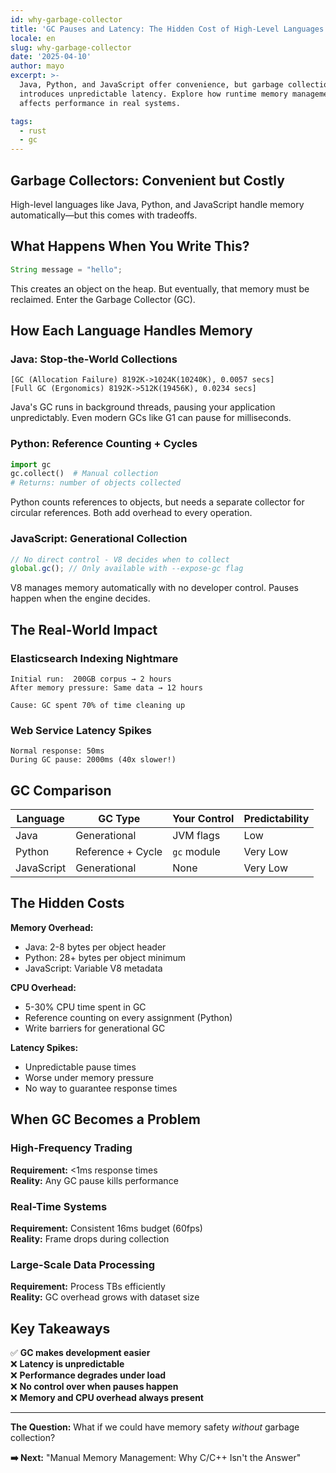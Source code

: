 ```yaml
---
id: why-garbage-collector
title: 'GC Pauses and Latency: The Hidden Cost of High-Level Languages'
locale: en
slug: why-garbage-collector
date: '2025-04-10'
author: mayo
excerpt: >-
  Java, Python, and JavaScript offer convenience, but garbage collection
  introduces unpredictable latency. Explore how runtime memory management
  affects performance in real systems.

tags:
  - rust
  - gc
---
```


## Garbage Collectors: Convenient but Costly

High-level languages like Java, Python, and JavaScript handle memory automatically—but this comes with tradeoffs.

## What Happens When You Write This?

```java
String message = "hello";
```

This creates an object on the heap. But eventually, that memory must be reclaimed. Enter the Garbage Collector (GC).

## How Each Language Handles Memory

### Java: Stop-the-World Collections
```
[GC (Allocation Failure) 8192K->1024K(10240K), 0.0057 secs]
[Full GC (Ergonomics) 8192K->512K(19456K), 0.0234 secs]
```

Java's GC runs in background threads, pausing your application unpredictably. Even modern GCs like G1 can pause for milliseconds.

### Python: Reference Counting + Cycles
```python
import gc
gc.collect()  # Manual collection
# Returns: number of objects collected
```

Python counts references to objects, but needs a separate collector for circular references. Both add overhead to every operation.

### JavaScript: Generational Collection
```javascript
// No direct control - V8 decides when to collect
global.gc(); // Only available with --expose-gc flag
```

V8 manages memory automatically with no developer control. Pauses happen when the engine decides.

## The Real-World Impact

### Elasticsearch Indexing Nightmare
```
Initial run:  200GB corpus → 2 hours
After memory pressure: Same data → 12 hours

Cause: GC spent 70% of time cleaning up
```

### Web Service Latency Spikes
```
Normal response: 50ms
During GC pause: 2000ms (40x slower!)
```

## GC Comparison

| Language   | GC Type           | Your Control | Predictability |
|------------|-------------------|--------------|----------------|
| Java       | Generational      | JVM flags    | Low            |
| Python     | Reference + Cycle | `gc` module  | Very Low       |
| JavaScript | Generational      | None         | Very Low       |

## The Hidden Costs

**Memory Overhead:**
- Java: 2-8 bytes per object header
- Python: 28+ bytes per object minimum  
- JavaScript: Variable V8 metadata

**CPU Overhead:**
- 5-30% CPU time spent in GC
- Reference counting on every assignment (Python)
- Write barriers for generational GC

**Latency Spikes:**
- Unpredictable pause times
- Worse under memory pressure
- No way to guarantee response times

## When GC Becomes a Problem

### High-Frequency Trading
**Requirement:** <1ms response times  
**Reality:** Any GC pause kills performance

### Real-Time Systems  
**Requirement:** Consistent 16ms budget (60fps)  
**Reality:** Frame drops during collection

### Large-Scale Data Processing
**Requirement:** Process TBs efficiently  
**Reality:** GC overhead grows with dataset size

## Key Takeaways

✅ **GC makes development easier**  
❌ **Latency is unpredictable**  
❌ **Performance degrades under load**  
❌ **No control over when pauses happen**  
❌ **Memory and CPU overhead always present**

---

**The Question:** What if we could have memory safety *without* garbage collection?

**➡️ Next:** "Manual Memory Management: Why C/C++ Isn't the Answer"
